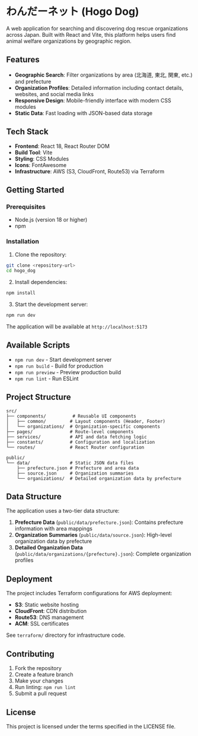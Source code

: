 # わんだーネット (Hogo Dog)

A web application for searching and discovering dog rescue organizations across Japan. Built with React and Vite, this platform helps users find animal welfare organizations by geographic region.

## Features

- **Geographic Search**: Filter organizations by area (北海道, 東北, 関東, etc.) and prefecture
- **Organization Profiles**: Detailed information including contact details, websites, and social media links
- **Responsive Design**: Mobile-friendly interface with modern CSS modules
- **Static Data**: Fast loading with JSON-based data storage

## Tech Stack

- **Frontend**: React 18, React Router DOM
- **Build Tool**: Vite
- **Styling**: CSS Modules
- **Icons**: FontAwesome
- **Infrastructure**: AWS (S3, CloudFront, Route53) via Terraform

## Getting Started

### Prerequisites

- Node.js (version 18 or higher)
- npm

### Installation

1. Clone the repository:
```bash
git clone <repository-url>
cd hogo_dog
```

2. Install dependencies:
```bash
npm install
```

3. Start the development server:
```bash
npm run dev
```

The application will be available at `http://localhost:5173`

## Available Scripts

- `npm run dev` - Start development server
- `npm run build` - Build for production
- `npm run preview` - Preview production build
- `npm run lint` - Run ESLint

## Project Structure

```
src/
├── components/          # Reusable UI components
│   ├── common/         # Layout components (Header, Footer)
│   └── organizations/  # Organization-specific components
├── pages/              # Route-level components
├── services/           # API and data fetching logic
├── constants/          # Configuration and localization
└── routes/             # React Router configuration

public/
└── data/               # Static JSON data files
    ├── prefecture.json # Prefecture and area data
    ├── source.json     # Organization summaries
    └── organizations/  # Detailed organization data by prefecture
```

## Data Structure

The application uses a two-tier data structure:

1. **Prefecture Data** (`public/data/prefecture.json`): Contains prefecture information with area mappings
2. **Organization Summaries** (`public/data/source.json`): High-level organization data by prefecture
3. **Detailed Organization Data** (`public/data/organizations/{prefecture}.json`): Complete organization profiles

## Deployment

The project includes Terraform configurations for AWS deployment:

- **S3**: Static website hosting
- **CloudFront**: CDN distribution
- **Route53**: DNS management
- **ACM**: SSL certificates

See `terraform/` directory for infrastructure code.

## Contributing

1. Fork the repository
2. Create a feature branch
3. Make your changes
4. Run linting: `npm run lint`
5. Submit a pull request

## License

This project is licensed under the terms specified in the LICENSE file.